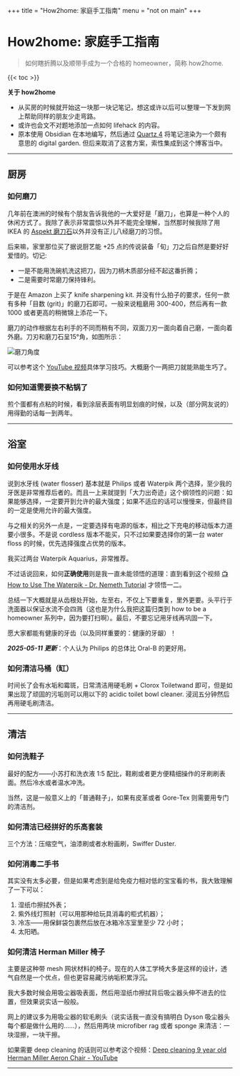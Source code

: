 +++
title = "How2home: 家庭手工指南"
menu = "not on main"
+++

# How2home: 家庭手工指南

> 如何瞎折腾以及顺带手成为一个合格的 homeowner，简称 how2home.

{{< toc >}}

**关于 how2home**

- 从买房的时候就开始这一块那一块记笔记，想这或许以后可以整理一下发到网上帮助同样的朋友少走弯路。
- 或许也会文不对题地添加一点如何 lifehack 的内容。
- 原本使用 Obsidian 在本地编写，然后通过 [Quartz 4](https://quartz.jzhao.xyz) 将笔记渲染为一个颇有意思的 digital garden. 但后来取消了这套方案，索性集成到这个博客当中。

***

## 厨房

### 如何磨刀

几年前在澳洲的时候有个朋友告诉我他的一大爱好是「磨刀」，也算是一种个人的休闲方式了。我除了表示非常震惊以外并不能完全理解，当然那时候我除了用 IKEA 的 [Aspekt 磨刀石](https://www.ikea.com/us/en/p/aspekt-knife-sharpener-black-57145296/)以外并没有正儿八经磨刀的习惯。

后来嘛，家里那位买了据说厨艺能 +25 点的传说装备「旬」刀之后自然是要好好爱惜的。切记:

- 一是不能用洗碗机洗这把刀，因为刀柄木质部分经不起这番折腾；
- 二是需要时常磨刀保持锋利。

于是在 Amazon 上买了 knife sharpening kit. 并没有什么拍子的要求，任何一款有多种「目数 (grit)」的磨刀石即可。一般来说粗磨用 300-400，然后再有一款 1000 或者更高的稍微锦上添花一下。

磨刀的动作根据左右利手的不同而稍有不同，双面刀刃一面向着自己磨，一面向着外磨。刀刃和磨刀石呈15°角，如图所示：

![磨刀角度](https://cdn.shopify.com/s/files/1/0065/8381/2211/files/schleifen2_1_large.png?v=1533762841)

可以参考这个 [YouTube 视频](https://www.youtube.com/watch?v=uu28GqPyvig)具体学习技巧。大概磨个一两把刀就能熟能生巧了。

### 如何知道需要换不粘锅了

煎个蛋都有点粘的时候，看到涂层表面有明显划痕的时候，以及（部分网友说的）用得勤的话每一到两年。

***

## 浴室

### 如何使用水牙线

说到水牙线 (water flosser) 基本就是 Philips 或者 Waterpik 两个选择，至少我的牙医是非常推荐后者的。而且一上来就提到「大力出奇迹」这个纲领性的问题：如果能够选择，一定要开到允许的最大强度；如果不适应的话可以慢慢来，但最终目的一定是使用允许的最大强度。

与之相关的另外一点是，一定要选择有电源的版本，相比之下充电的移动版本力道要小很多。不是说 cordless 版本不能买，只不过如果要选择你的第一台 water floss 的时候，优先选择强度占优势的版本。

我买过两台 Waterpik Aquarius，非常推荐。

不过话说回来，如何**正确使用**则是我一直未能领悟的道理：直到看到这个视频 [📺 How to Use The Waterpik - Dr. Nemeth Tutorial](https://www.youtube.com/watch?v=8KRWqNE83C0) 才领悟一二。

总结一下大概就是从齿根处开始，左至右，不仅上下要重复，里外更要。头平行于洗面器以保证水流不会四溅（这也是为什么我把这篇归类到 how to be a homeowner 系列中，因为要打扫啊）。最后，不要忘记用牙线再巩固一下。

愿大家都能有健康的牙齿（以及同样重要的：健康的牙龈）！

***2025-05-11 更新***：个人认为 Philips 的总体比 Oral-B 的更好用。

### 如何清洁马桶（缸）

时间长了会有水垢和霉斑，日常清洁用硬毛刷 + Clorox Toiletwand 即可，但是如果出现了顽固的污垢则可以用以下的 acidic toilet bowl cleaner. 浸润五分钟然后再用硬毛刷清洁。

***

## 清洁

### 如何洗鞋子

最好的配方——小苏打和洗衣液 1:5 配比，鞋刷或者更方便精细操作的牙刷刷表面。然后冷水或者温水冲洗。

当然，这是一般意义上的「普通鞋子」，如果有皮革或者 Gore-Tex 则需要用专门的清洁剂。

### 如何清洁已经拼好的乐高套装

三个方法：压缩空气，油漆刷或者水粉画刷，Swiffer Duster.

### 如何消毒二手书

其实没有太多必要，但是如果考虑到是给免疫力相对低的宝宝看的书，我大致理解了一下可以：

1. 湿纸巾擦拭外表；
2. 紫外线灯照射（可以用那种给玩具消毒的柜式机器）；
3. 冷冻——用保鲜袋包裹然后放在冰箱冷冻室里至少 72 小时；
4. 太阳晒。

### 如何清洁 Herman Miller 椅子

主要是这种带 mesh 网状材料的椅子。现在的人体工学椅大多是这样的设计，透气自然是一个优点，但也更容易藏污纳垢积累浮沉。

我大多数时候会用吸尘器吸表面，然后用湿纸巾擦拭背后吸尘器头伸不进去的位置，但效果说实话一般般。

网上的建议多为用吸尘器的软毛刷头（说实话我一直没有搞明白 Dyson 吸尘器头每个都是做什么用的……），然后用两块 microfiber rag 或者 sponge 来清洁：一块湿擦，一块干擦。

如果需要 deep cleaning 的话则可以参考这个视频：[Deep cleaning 9 year old Herman Miller Aeron Chair - YouTube](https://youtu.be/QOY5ESgsz6w)

***
